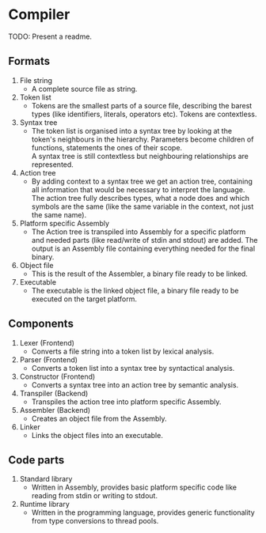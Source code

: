 # Compiler

TODO: Present a readme.

## Formats

1. File string
    - A complete source file as string.
2. Token list
    - Tokens are the smallest parts of a source file, describing the barest types (like identifiers, literals, operators etc). Tokens are contextless.
3. Syntax tree
    - The token list is organised into a syntax tree by looking at the token's neighbours in the hierarchy. Parameters become children of functions, statements the ones of their scope. \
    A syntax tree is still contextless but neighbouring relationships are represented.
4. Action tree
    - By adding context to a syntax tree we get an action tree, containing all information that would be necessary to interpret the language. The action tree fully describes types, what a node does and which symbols are the same (like the same variable in the context, not just the same name).
5. Platform specific Assembly
    - The Action tree is transpiled into Assembly for a specific platform and needed parts (like read/write of stdin and stdout) are added. The output is an Assembly file containing everything needed for the final binary.
6. Object file
    - This is the result of the Assembler, a binary file ready to be linked.
7. Executable
    - The executable is the linked object file, a binary file ready to be executed on the target platform.

## Components

1. Lexer (Frontend)
    - Converts a file string into a token list by lexical analysis.
2. Parser (Frontend)
    - Converts a token list into a syntax tree by syntactical analysis.
3. Constructor (Frontend)
    - Converts a syntax tree into an action tree by semantic analysis.
4. Transpiler (Backend)
    - Transpiles the action tree into platform specific Assembly.
5. Assembler (Backend)
    - Creates an object file from the Assembly.
6. Linker
    - Links the object files into an executable.

## Code parts

1. Standard library
    - Written in Assembly, provides basic platform specific code like reading from stdin or writing to stdout.
2. Runtime library
    - Written in the programming language, provides generic functionality from type conversions to thread pools.

